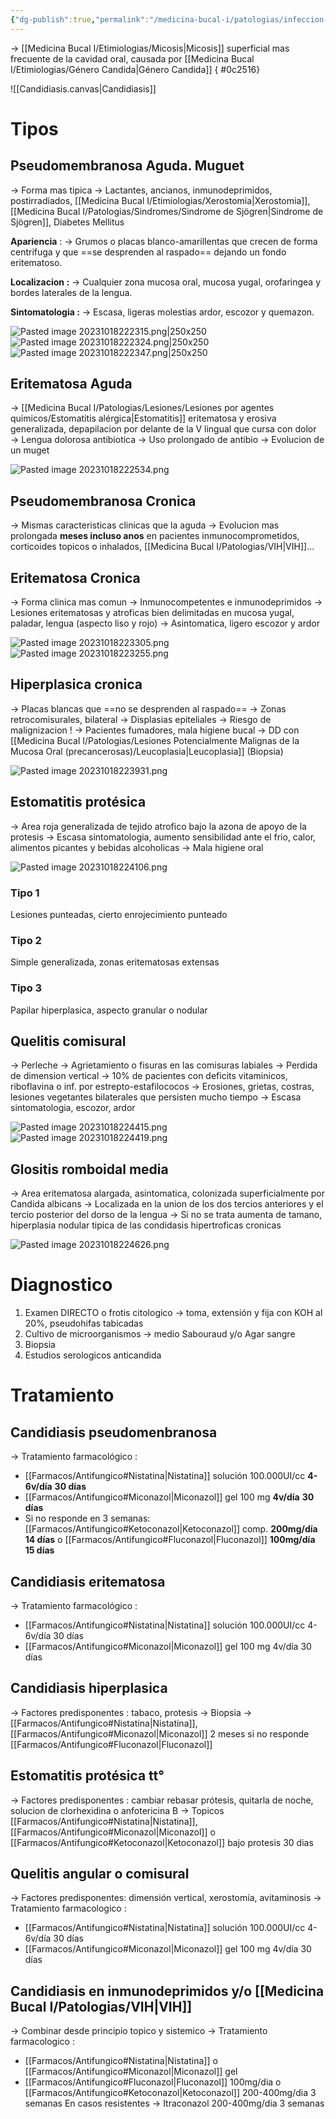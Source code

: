 ```yaml
---
{"dg-publish":true,"permalink":"/medicina-bucal-i/patologias/infeccion-por-candida/candidiasis/"}
---
```



→ [[Medicina Bucal I/Etimiologias/Micosis\|Micosis]] superficial mas frecuente de la cavidad oral, causada por [[Medicina Bucal I/Etimiologias/Género Candida\|Género Candida]]
{ #0c2516}



![[Candidiasis.canvas|Candidiasis]]


# Tipos 

## Pseudomembranosa Aguda. Muguet

→ Forma mas tipica
→ Lactantes, ancianos, inmunodeprimidos, postirradiados, [[Medicina Bucal I/Etimiologias/Xerostomia\|Xerostomia]], [[Medicina Bucal I/Patologias/Sindromes/Sindrome de Sjögren\|Sindrome de Sjögren]], Diabetes Mellitus

**Apariencia** : 
→ Grumos o placas blanco-amarillentas que crecen de forma centrifuga y que ==se desprenden al raspado== dejando un fondo eritematoso.

**Localizacion :**
→ Cualquier zona mucosa oral, mucosa yugal, orofaringea y bordes laterales de la lengua.

**Sintomatologia :** 
→ Escasa, ligeras molestias ardor, escozor y quemazon.

![Pasted image 20231018222315.png|250x250](/img/user/Medicina%20Bucal%20I/Medias/Pasted%20image%2020231018222315.png)
![Pasted image 20231018222324.png|250x250](/img/user/Medicina%20Bucal%20I/Medias/Pasted%20image%2020231018222324.png)
![Pasted image 20231018222347.png|250x250](/img/user/Medicina%20Bucal%20I/Medias/Pasted%20image%2020231018222347.png)

## Eritematosa Aguda

→ [[Medicina Bucal I/Patologias/Lesiones/Lesiones por agentes quimicos/Estomatitis alérgica\|Estomatitis]] eritematosa y erosiva generalizada, depapilacion por delante de la V lingual que cursa con dolor
→ Lengua dolorosa antibiotica
→ Uso prolongado de antibio
→ Evolucion de un muget

![Pasted image 20231018222534.png](/img/user/Medicina%20Bucal%20I/Medias/Pasted%20image%2020231018222534.png)


## Pseudomembranosa Cronica

→ Mismas caracteristicas clinicas que la aguda
→ Evolucion mas prolongada **meses incluso anos** en pacientes inmunocomprometidos, corticoides topicos o inhalados, [[Medicina Bucal I/Patologias/VIH\|VIH]]...


## Eritematosa Cronica

→ Forma clinica mas comun
→ Inmunocompetentes e inmunodeprimidos
→ Lesiones eritematosas y atroficas bien delimitadas en mucosa yugal, paladar, lengua (aspecto liso y rojo)
→ Asintomatica, ligero escozor y ardor

![Pasted image 20231018223305.png](/img/user/Medicina%20Bucal%20I/Medias/Pasted%20image%2020231018223305.png)
![Pasted image 20231018223255.png](/img/user/Medicina%20Bucal%20I/Medias/Pasted%20image%2020231018223255.png)

## Hiperplasica cronica

→ Placas blancas que ==no se desprenden al raspado==
→ Zonas retrocomisurales, bilateral
→ Displasias epiteliales
→ Riesgo de malignizacion ! 
→ Pacientes fumadores, mala higiene bucal
→ DD con [[Medicina Bucal I/Patologias/Lesiones Potencialmente Malignas de la Mucosa Oral (precancerosas)/Leucoplasia\|Leucoplasia]] (Biopsia)

![Pasted image 20231018223931.png](/img/user/Medicina%20Bucal%20I/Medias/Pasted%20image%2020231018223931.png)


## Estomatitis protésica

→ Area roja generalizada de tejido atrofico bajo la azona de apoyo de la protesis
→ Escasa sintomatologia, aumento sensibilidad ante el frio, calor, alimentos picantes y bebidas alcoholicas
→ Mala higiene oral

![Pasted image 20231018224106.png](/img/user/Medicina%20Bucal%20I/Medias/Pasted%20image%2020231018224106.png)

### Tipo 1 

Lesiones punteadas, cierto enrojecimiento punteado

### Tipo 2 

Simple generalizada, zonas eritematosas extensas

### Tipo 3 

Papilar hiperplasica, aspecto granular o nodular


## Quelitis comisural

→ Perleche
→ Agrietamiento o fisuras en las comisuras labiales
→ Perdida de dimension vertical
→ 10% de pacientes con deficits vitaminicos, riboflavina o inf. por estrepto-estafilococos
→ Erosiones, grietas, costras, lesiones vegetantes bilaterales que persisten mucho tiempo
→ Escasa sintomatologia, escozor, ardor

![Pasted image 20231018224415.png](/img/user/Medicina%20Bucal%20I/Medias/Pasted%20image%2020231018224415.png)
![Pasted image 20231018224419.png](/img/user/Medicina%20Bucal%20I/Medias/Pasted%20image%2020231018224419.png)

## Glositis romboidal media

→ Area eritematosa alargada, asintomatica, colonizada superficialmente por Candida albicans
→ Localizada en la union de los dos tercios anteriores y el tercio posterior del dorso de la lengua
→ Si no se trata aumenta de tamano, hiperplasia nodular tipica de las condidasis hipertroficas cronicas

![Pasted image 20231018224626.png](/img/user/Medicina%20Bucal%20I/Medias/Pasted%20image%2020231018224626.png)








# Diagnostico

1. Examen DIRECTO o frotis citologico → toma, extensión y fija con KOH al 20%, pseudohifas tabicadas
2. Cultivo de microorganismos → medio Sabouraud y/o Agar sangre 
3. Biopsia
4. Estudios serologicos anticandida

# Tratamiento

## Candidiasis pseudomenbranosa

→ Tratamiento farmacológico : 
- [[Farmacos/Antifungico#Nistatina\|Nistatina]] solución 100.000UI/cc **4-6v/día** **30 días**
- [[Farmacos/Antifungico#Miconazol\|Miconazol]] gel 100 mg **4v/día** **30 días**
- Si no responde en 3 semanas: [[Farmacos/Antifungico#Ketoconazol\|Ketoconazol]] comp. **200mg/día 14 días** o [[Farmacos/Antifungico#Fluconazol\|Fluconazol]] **100mg/día 15 días**

## Candidiasis eritematosa

→ Tratamiento farmacológico : 
- [[Farmacos/Antifungico#Nistatina\|Nistatina]] solución 100.000UI/cc 4-6v/día 30 días
- [[Farmacos/Antifungico#Miconazol\|Miconazol]] gel 100 mg 4v/día 30 días

## Candidiasis hiperplasica

→ Factores predisponentes : tabaco, protesis
→ Biopsia 
→ [[Farmacos/Antifungico#Nistatina\|Nistatina]], [[Farmacos/Antifungico#Miconazol\|Miconazol]] 2 meses si no responde [[Farmacos/Antifungico#Fluconazol\|Fluconazol]]

## Estomatitis protésica tt°

→ Factores predisponentes : cambiar rebasar prótesis, quitarla de noche, solucion de clorhexidina o anfotericina B
→ Topicos [[Farmacos/Antifungico#Nistatina\|Nistatina]], [[Farmacos/Antifungico#Miconazol\|Miconazol]] o [[Farmacos/Antifungico#Ketoconazol\|Ketoconazol]] bajo protesis 30 dias

## Quelitis angular o comisural

→ Factores predisponentes: dimensión vertical, xerostomía, avitaminosis
→ Tratamiento farmacologico : 
- [[Farmacos/Antifungico#Nistatina\|Nistatina]] solución 100.000UI/cc 4-6v/día 30 días
- [[Farmacos/Antifungico#Miconazol\|Miconazol]] gel 100 mg 4v/día 30 días

## Candidiasis en inmunodeprimidos y/o [[Medicina Bucal I/Patologias/VIH\|VIH]]

→ Combinar desde principio topico y sistemico
→ Tratamiento farmacologico : 
- [[Farmacos/Antifungico#Nistatina\|Nistatina]] o [[Farmacos/Antifungico#Miconazol\|Miconazol]] gel
- [[Farmacos/Antifungico#Fluconazol\|Fluconazol]] 100mg/dia o [[Farmacos/Antifungico#Ketoconazol\|Ketoconazol]] 200-400mg/dia 3 semanas
En casos resistentes → Itraconazol 200-400mg/dia 3 semanas


